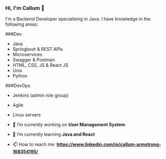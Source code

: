 ### Hi, I'm Callum 👋

I'm a Backend Developer specialising in Java. I have knowledge in the following areas:

###Dev
- Java
- Springboot & REST APIs
- Microservices
- Swagger & Postman
- HTML, CSS, JS & React JS
- Unix
- Python

###DevOps
- Jenkins (admin role group)
- Agile
- Linux servers

- 🔭 I’m currently working on **User Management System**
- 🌱 I’m currently learning **Java and React**
- 📫 How to reach me: **https://www.linkedin.com/in/callum-armstrong-168354195/**
